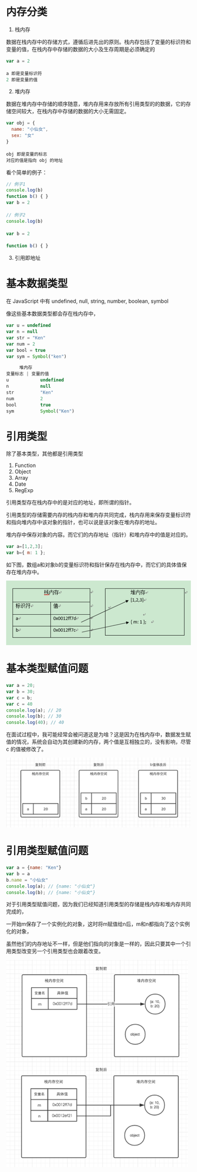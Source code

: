 # 内存分类

1. 栈内存

数据在栈内存中的存储方式，遵循后进先出的原则。栈内存包括了变量的标识符和变量的值，在栈内存中存储的数据的大小及生存周期是必须确定的

```js
var a = 2

a 即是变量标识符
2 即是变量的值
```

2. 堆内存

数据在堆内存中存储的顺序随意，堆内存用来存放所有引用类型的的数据，它的存储空间较大，在栈内存中存储的数据的大小无需固定。

```js
var obj = {
  name: "小仙女",
  sex: "女"
}

obj 即是变量的标志
对应的值是指向 obj 的地址
```

看个简单的例子：

```js
// 例子1
console.log(b)
function b() { }
var b = 2

// 例子2
console.log(b)

var b = 2

function b() { }
```

3. 引用即地址

# 基本数据类型

在 JavaScript 中有 undefined, null, string, number, boolean, symbol

像这些基本数据类型都会存在栈内存中，

```js
var u = undefined
var n = null
var str = "Ken"
var num = 2
var bool = true
var sym = Symbol("ken")
```

```js
     堆内存
变量标志 | 变量的值
u            undefined
n            null
str          "Ken"
num          2
bool         true
sym          Symbol("Ken")
```

# 引用类型

除了基本类型，其他都是引用类型

1. Function
2. Object
3. Array
4. Date
5. RegExp

引用类型存在栈内存中的是对应的地址，即所谓的指针。

引用类型的存储需要内存的栈内存和堆内存共同完成，栈内存用来保存变量标识符和指向堆内存中该对象的指针，也可以说是该对象在堆内存的地址。

堆内存中保存对象的内容。而它们的内存地址（指针）和堆内存中的值是对应的。

```js
var a=[1,2,3];
var b={ m: 1 }; 
```

如下图，数组a和对象b的变量标识符和指针保存在栈内存中，而它们的具体值保存在堆内存中。

![](https://github.com/zhangxinmei/summary/raw/master/img/p7.png)

# 基本类型赋值问题

```js
var a = 20;
var b = 30;
var c = b;
var c = 40
console.log(a); // 20
console.log(b); // 30
console.log(40); // 40
```

在面试过程中，我可能经常会被问道这是为啥？这是因为在栈内存中，数据发生赋值的情况，系统会自动为其创建新的内存，两个值是互相独立的，没有影响，尽管 c 的值被修改了。

![](https://github.com/zhangxinmei/summary/raw/master/img/p3.png)

# 引用类型赋值问题

```js
var a = {name: "Ken"}
var b = a
b.name = "小仙女"
console.log(a); // {name: "小仙女"}
console.log(b); // {name: "小仙女"}
```
对于引用类型赋值问题，因为我们已经知道引用类型的存储是栈内存和堆内存共同完成的，

一开始m保存了一个实例化的对象，这时将m赋值给n后，m和n都指向了这个实例化的对象，

虽然他们的内存地址不一样，但是他们指向的对象是一样的，因此只要其中一个引用类型改变另一个引用类型也会跟着改变。

![](https://github.com/zhangxinmei/summary/raw/master/img/p4.png)

